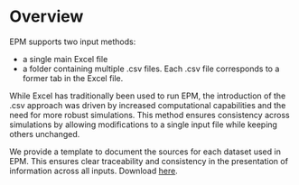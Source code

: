 # Overview

EPM supports two input methods: 
- a single main Excel file 
- a folder containing multiple .csv files. Each .csv file corresponds to a former tab in the Excel file.

While Excel has traditionally been used to run EPM, the introduction of the .csv approach was driven by increased computational capabilities and the need for more robust simulations. This method ensures consistency across simulations by allowing modifications to a single input file while keeping others unchanged.


We provide a template to document the sources for each dataset used in EPM. This ensures clear traceability and consistency in the presentation of information across all inputs.
Download [here]().
